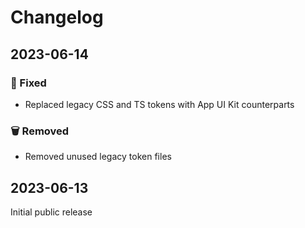 # Changelog

## 2023-06-14

### 🐞 Fixed
- Replaced legacy CSS and TS tokens with App UI Kit counterparts

### 🗑️ Removed
- Removed unused legacy token files

## 2023-06-13
Initial public release

